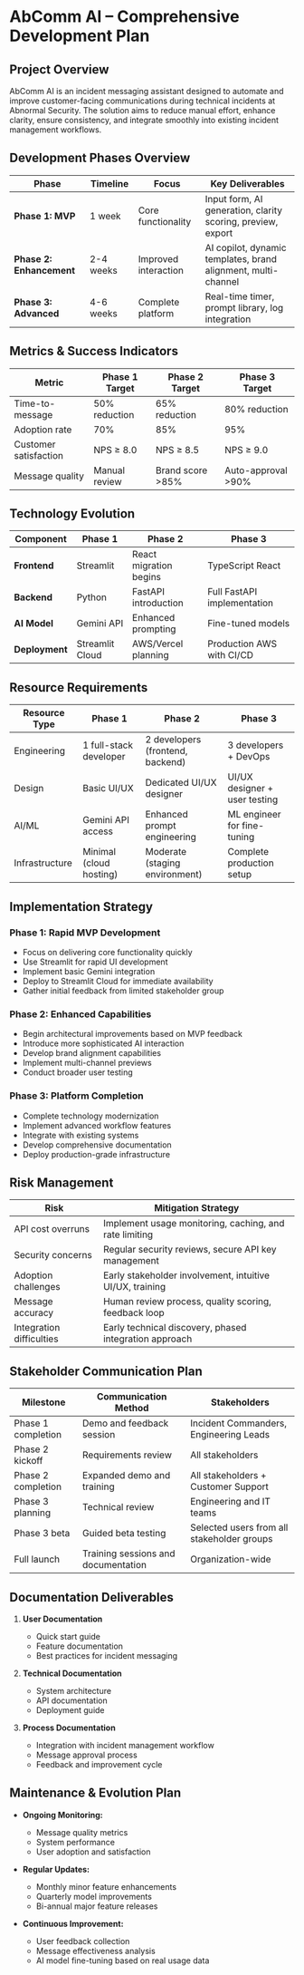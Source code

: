 # AbComm AI – Comprehensive Development Plan

## Project Overview
AbComm AI is an incident messaging assistant designed to automate and improve customer-facing communications during technical incidents at Abnormal Security. The solution aims to reduce manual effort, enhance clarity, ensure consistency, and integrate smoothly into existing incident management workflows.

## Development Phases Overview

| Phase | Timeline | Focus | Key Deliverables |
|-------|----------|-------|-----------------|
| **Phase 1: MVP** | 1 week | Core functionality | Input form, AI generation, clarity scoring, preview, export |
| **Phase 2: Enhancement** | 2-4 weeks | Improved interaction | AI copilot, dynamic templates, brand alignment, multi-channel |
| **Phase 3: Advanced** | 4-6 weeks | Complete platform | Real-time timer, prompt library, log integration |

## Metrics & Success Indicators

| Metric | Phase 1 Target | Phase 2 Target | Phase 3 Target |
|--------|---------------|----------------|----------------|
| Time-to-message | 50% reduction | 65% reduction | 80% reduction |
| Adoption rate | 70% | 85% | 95% |
| Customer satisfaction | NPS ≥ 8.0 | NPS ≥ 8.5 | NPS ≥ 9.0 |
| Message quality | Manual review | Brand score >85% | Auto-approval >90% |

## Technology Evolution

| Component | Phase 1 | Phase 2 | Phase 3 |
|-----------|---------|---------|---------|
| **Frontend** | Streamlit | React migration begins | TypeScript React |
| **Backend** | Python | FastAPI introduction | Full FastAPI implementation |
| **AI Model** | Gemini API | Enhanced prompting | Fine-tuned models |
| **Deployment** | Streamlit Cloud | AWS/Vercel planning | Production AWS with CI/CD |

## Resource Requirements

| Resource Type | Phase 1 | Phase 2 | Phase 3 |
|--------------|---------|---------|---------|
| Engineering | 1 full-stack developer | 2 developers (frontend, backend) | 3 developers + DevOps |
| Design | Basic UI/UX | Dedicated UI/UX designer | UI/UX designer + user testing |
| AI/ML | Gemini API access | Enhanced prompt engineering | ML engineer for fine-tuning |
| Infrastructure | Minimal (cloud hosting) | Moderate (staging environment) | Complete production setup |

## Implementation Strategy

### Phase 1: Rapid MVP Development
- Focus on delivering core functionality quickly
- Use Streamlit for rapid UI development
- Implement basic Gemini integration
- Deploy to Streamlit Cloud for immediate availability
- Gather initial feedback from limited stakeholder group

### Phase 2: Enhanced Capabilities
- Begin architectural improvements based on MVP feedback
- Introduce more sophisticated AI interaction
- Develop brand alignment capabilities
- Implement multi-channel previews
- Conduct broader user testing

### Phase 3: Platform Completion
- Complete technology modernization
- Implement advanced workflow features
- Integrate with existing systems
- Develop comprehensive documentation
- Deploy production-grade infrastructure

## Risk Management

| Risk | Mitigation Strategy |
|------|---------------------|
| API cost overruns | Implement usage monitoring, caching, and rate limiting |
| Security concerns | Regular security reviews, secure API key management |
| Adoption challenges | Early stakeholder involvement, intuitive UI/UX, training |
| Message accuracy | Human review process, quality scoring, feedback loop |
| Integration difficulties | Early technical discovery, phased integration approach |

## Stakeholder Communication Plan

| Milestone | Communication Method | Stakeholders |
|-----------|----------------------|--------------|
| Phase 1 completion | Demo and feedback session | Incident Commanders, Engineering Leads |
| Phase 2 kickoff | Requirements review | All stakeholders |
| Phase 2 completion | Expanded demo and training | All stakeholders + Customer Support |
| Phase 3 planning | Technical review | Engineering and IT teams |
| Phase 3 beta | Guided beta testing | Selected users from all stakeholder groups |
| Full launch | Training sessions and documentation | Organization-wide |

## Documentation Deliverables

1. **User Documentation**
   - Quick start guide
   - Feature documentation
   - Best practices for incident messaging

2. **Technical Documentation**
   - System architecture
   - API documentation
   - Deployment guide

3. **Process Documentation**
   - Integration with incident management workflow
   - Message approval process
   - Feedback and improvement cycle

## Maintenance & Evolution Plan

- **Ongoing Monitoring:**
  - Message quality metrics
  - System performance
  - User adoption and satisfaction

- **Regular Updates:**
  - Monthly minor feature enhancements
  - Quarterly model improvements
  - Bi-annual major feature releases

- **Continuous Improvement:**
  - User feedback collection
  - Message effectiveness analysis
  - AI model fine-tuning based on real usage data 